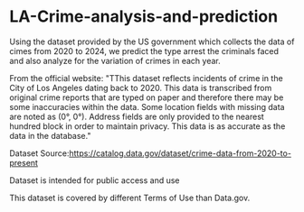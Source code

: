 # LA-Crime-analysis-and-prediction
Using the dataset provided by the US government which collects the data of cimes from 2020 to 2024, we predict the type arrest the criminals faced and also analyze for the variation of crimes in each year.

From the official website: "TThis dataset reflects incidents of crime in the City of Los Angeles dating back to 2020. This data is transcribed from original crime reports that are typed on paper and therefore there may be some inaccuracies within the data. Some location fields with missing data are noted as (0°, 0°). Address fields are only provided to the nearest hundred block in order to maintain privacy. This data is as accurate as the data in the database."

Dataset Source:https://catalog.data.gov/dataset/crime-data-from-2020-to-present

Dataset is intended for public access and use

This dataset is covered by different Terms of Use than Data.gov.
